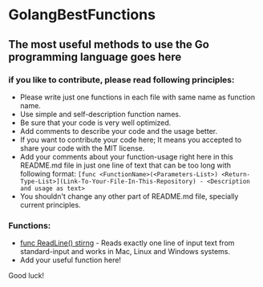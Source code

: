 # GolangBestFunctions
## The most useful methods to use the Go programming language goes here 

### if you like to contribute, please read following principles:
- Please write just one functions in each file with same name as function name.
- Use simple and self-description function names.
- Be sure that your code is very well optimized.
- Add comments to describe your code and the usage better.
- If you want to contribute your code here; It means you accepted to share your code with the MIT license.
- Add your comments about your function-usage right here in this README.md file in just one line of text that can be too long with following format:
`[func <FunctionName>(<Parameters-List>) <Return-Type-List>](Link-To-Your-File-In-This-Repository) - <Description and usage as text>`
- You shouldn't change any other part of README.md file, specially current principles.

### Functions:
- [func ReadLine() stirng](https://github.com/ArdeshirV/GolangBestFunctions/blob/main/ReadLine.go) - Reads exactly one line of input text from standard-input and works in Mac, Linux and Windows systems.
- Add your useful function here!

Good luck!
